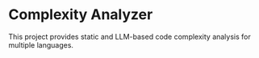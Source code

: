 # Complexity Analyzer

This project provides static and LLM-based code complexity analysis for multiple languages.
